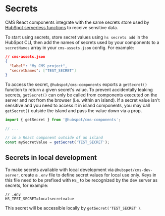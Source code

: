 # Secrets

CMS React components integrate with the same secrets store used by [HubSpot serverless functions](https://developers.hubspot.com/docs/cms/data/serverless-functions#secrets) to receive sensitive data.

To start using secrets, store secret values using `hs secrets add` in the HubSpot CLI, then add the names of secrets used by your components to a `secretNames` array in your `cms-assets.json` config. For example:

```json
// cms-assets.json
{
  "label": "My CMS project",
  "secretNames": ["TEST_SECRET"]
}
```

To access the secret, `@hubspot/cms-components` exports a `getSecret()` function to return a given secret's value. To prevent accidentally leaking  secrets, `getSecret()` can only be called from components executed on the server and not from the browser (i.e. within an island). If a secret value isn't sensitive and you need to access it in island components, you may call `getSecret()` outside the island and pass the value down via a prop.
```javascript
import { getSecret } from '@hubspot/cms-components';

// ...

// in a React component outside of an island
const mySecretValue = getSecret('TEST_SECRET');
```

## Secrets in local development

To make secrets available with local development via `@hubspot/cms-dev-server`, create a `.env` file to define secret values for local use only. Keys in this file need to be prefixed with `HS_` to be recognized by the dev server as secrets, for example:

```
// .env
HS_TEST_SECRET=localsecretvalue
```

This secret will be accessible locally by `getSecret('TEST_SECRET')`.

